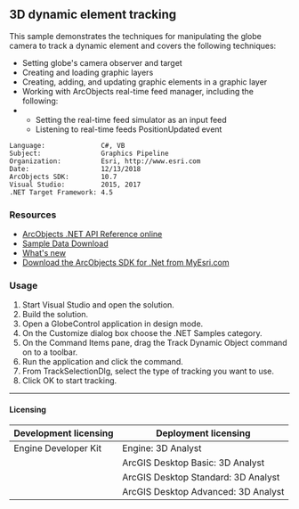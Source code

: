 ## 3D dynamic element tracking

  <div xmlns="http://www.w3.org/1999/xhtml" xmlns:my="http://schemas.microsoft.com/office/infopath/2003/myXSD/2006-02-10T23:25:53">This sample demonstrates the techniques for manipulating the globe camera to track a dynamic element and covers the following techniques:</div>

*   Setting globe's camera observer and target
*   Creating and loading graphic layers
*   Creating, adding, and updating graphic elements in a graphic layer
*   Working with ArcObjects real-time feed manager, including the following:
*   *   Setting the real-time feed simulator as an input feed
    *   Listening to real-time feeds PositionUpdated event   


<!-- TODO: Fill this section below with metadata about this sample-->
```
Language:              C#, VB
Subject:               Graphics Pipeline
Organization:          Esri, http://www.esri.com
Date:                  12/13/2018
ArcObjects SDK:        10.7
Visual Studio:         2015, 2017
.NET Target Framework: 4.5
```

### Resources

* [ArcObjects .NET API Reference online](http://desktop.arcgis.com/en/arcobjects/latest/net/webframe.htm)  
* [Sample Data Download](../../releases)  
* [What's new](http://desktop.arcgis.com/en/arcobjects/latest/net/webframe.htm#91cabc68-2271-400a-8ff9-c7fb25108546.htm)  
* [Download the ArcObjects SDK for .Net from MyEsri.com](https://my.esri.com/)  

### Usage
1. Start Visual Studio and open the solution.  
1. Build the solution.  
1. Open a GlobeControl application in design mode.  
1. On the Customize dialog box choose the .NET Samples category.  
1. On the Command Items pane, drag the Track Dynamic Object command on to a toolbar.  
1. Run the application and click the command.  
1. From TrackSelectionDlg, select the type of tracking you want to use.  
1. Click OK to start tracking.  









---------------------------------

#### Licensing  
| Development licensing | Deployment licensing | 
| ------------- | ------------- | 
| Engine Developer Kit | Engine: 3D Analyst |  
|  | ArcGIS Desktop Basic: 3D Analyst |  
|  | ArcGIS Desktop Standard: 3D Analyst |  
|  | ArcGIS Desktop Advanced: 3D Analyst |  


